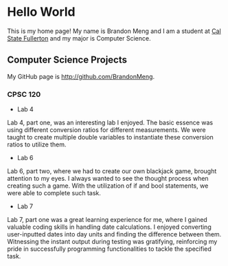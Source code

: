 # Hello World

This is my home page! My name is Brandon Meng and I am a student at [Cal State Fullerton](http://www.fullerton.edu/) and my major is Computer Science.

## Computer Science Projects

My GitHub page is http://github.com/BrandonMeng.

### CPSC 120

* Lab 4

Lab 4, part one, was an interesting lab I enjoyed. The basic essence was using
different conversion ratios for different measurements. We were taught to
create multiple double variables to instantiate these conversion ratios to
utilize them.

* Lab 6

Lab 6, part two, where we had to create our own blackjack game, brought
attention to my eyes. I always wanted to see the thought process when creating
such a game. With the utilization of if and bool statements, we were able to
complete such task.

* Lab 7

Lab 7, part one was a great learning experience for me, where I gained valuable
coding skills in handling date calculations. I enjoyed converting user-inputted
dates into day units and finding the difference between them. Witnessing the
instant output during testing was gratifying, reinforcing my pride in
successfully programming functionalities to tackle the specified task.
 
